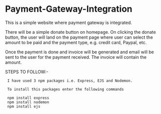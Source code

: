 # Payment-Gateway-Integration


This is a simple website where payment gateway is integrated.

There will be a simple donate button on homepage. On clicking the donate button, the user will land on the payment page where user can select the amount to be paid and the payment type, e.g. credit card, Paypal, etc.

Once the payment is done and invoice will be generated and email will be sent to the user for the payment received. The invoice will contain the amount.

STEPS TO FOLLOW:-

     I have used 3 npm packages i.e. Express, EJS and Nodemon.
     
     To install this packages enter the following commands 
     
     npm install express
     npm install nodemon
     npm install ejs
     

